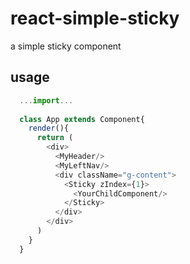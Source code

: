 # react-simple-sticky
a simple sticky component 

## usage

```javascript
  ...import...
  
  class App extends Component{
    render(){
      return (
        <div>
          <MyHeader/>
          <MyLeftNav/>
          <div className="g-content">
            <Sticky zIndex={1}>
              <YourChildComponent/>
            </Sticky>
          </div>
        </div> 
      )
    }
  }  
```
